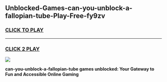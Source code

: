 
## Unblocked-Games-can-you-unblock-a-fallopian-tube-Play-Free-fy9zv
<h3>
<a href="https://premium76.site?title=can-you-unblock-a-fallopian-tube&ref=20M">CLICK TO PLAY</a></h3>
<hr>

<h3>
<a href="https://premium76.site?title=can-you-unblock-a-fallopian-tube&ref=20M">CLICK 2 PLAY</a>
  
</h3>

<a href="https://premium76.site?title=can-you-unblock-a-fallopian-tube&ref=19M"><img src="https://clearcache.store/games.png"></a>


**can-you-unblock-a-fallopian-tube games unblocked: Your Gateway to Fun and Accessible Online Gaming**
